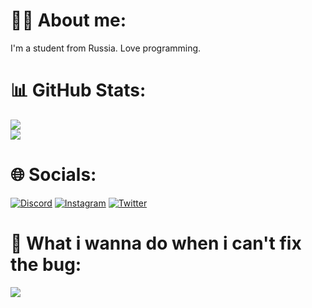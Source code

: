 
# 🙋‍♂️ About me:
I'm a student from Russia. Love programming.

# 📊 GitHub Stats:
![](https://github-readme-stats.vercel.app/api?username=6zikster&theme=dark&hide_border=false&include_all_commits=false&count_private=false)<br/>
![](https://github-readme-streak-stats.herokuapp.com/?user=6zikster&theme=dark&hide_border=false)<br/>

# 🌐 Socials:
[![Discord](https://img.shields.io/badge/Discord-%237289DA.svg?logo=discord&logoColor=white)](https://discord.gg/6zikster#3029) <!-- 6zikster#3029 is my username, u can add me and chat if u want -->
[![Instagram](https://img.shields.io/badge/Instagram-%23E4405F.svg?logo=Instagram&logoColor=white)](https://instagram.com/zikster6)
[![Twitter](https://img.shields.io/badge/Twitter-%231DA1F2.svg?logo=Twitter&logoColor=white)](https://twitter.com/6zikster) 

# 🔨 What i wanna do when i can't fix the bug:
![](https://tenor.com/view/angry-smile-stare-smash-laptop-gif-17011521.gif)

<!-- Proudly created with GPRM ( https://gprm.itsvg.in ) -->
<!-- Partly -->
